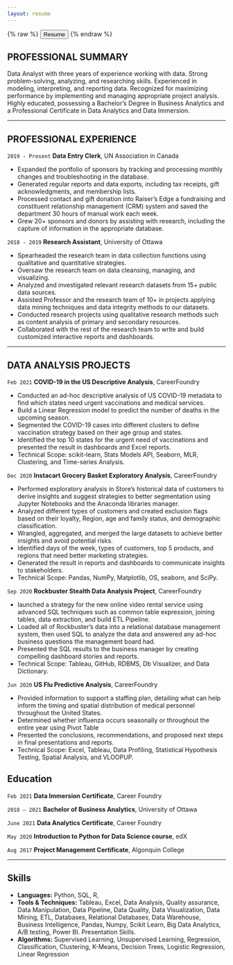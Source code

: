 ```yaml
---
layout: resume
---
```




{% raw %}
<button onclick="window.open('/images/Morwarid_Najafizada_Resume.pdf')">Resume</button>
{% endraw %}



## PROFESSIONAL SUMMARY

Data Analyst with three years of experience working with data. Strong problem-solving, analyzing, and researching skills. Experienced in modeling, interpreting, and reporting data. Recognized for maximizing performance by implementing and managing appropriate project analysis. Highly educated, possessing a Bachelor’s Degree in Business Analytics and a Professional Certificate in Data Analytics and Data Immersion.

----------

## PROFESSIONAL EXPERIENCE

`2019 - Present`
__Data Entry Clerk__, UN Association in Canada 

- Expanded the portfolio of sponsors by tracking and processing monthly changes and troubleshooting in the database.
- Generated regular reports and data exports, including tax receipts, gift acknowledgments, and membership lists.
- Processed contact and gift donation into Raiser’s Edge a fundraising and constituent relationship management (CRM) system and saved the department 30 hours of manual work each week.
- Grew 20+ sponsors and donors by assisting with research, including the capture of information in the appropriate database.

`2018 - 2019`
__Research Assistant__, University of Ottawa 

- Spearheaded the research team in data collection functions using qualitative and quantitative strategies.
- Oversaw the research team on data cleansing, managing, and visualizing.
- Analyzed and investigated relevant research datasets from 15+ public data sources.
- Assisted Professor and the research team of 10+ in projects applying data mining techniques and data integrity methods to our datasets.
- Conducted research projects using qualitative research methods such as content analysis of primary and secondary resources.
- Collaborated with the rest of the research team to write and build customized interactive reports and dashboards.


------------
## DATA ANALYSIS PROJECTS

`Feb 2021`
__COVID-19 in the US Descriptive Analysis__, CareerFoundry

- Conducted an ad-hoc descriptive analysis of US COVID-19 metadata to find which states need urgent vaccinations and medical services.
- Build a Linear Regression model to predict the number of deaths in the upcoming season.
- Segmented the COVID-19 cases into different clusters to define vaccination strategy based on their age group and states.
- Identified the top 10 states for the urgent need of vaccinations and presented the result in dashboards and Excel reports.
- Technical Scope: scikit-learn, Stats Models API, Seaborn, MLR, Clustering, and Time-series Analysis.

`Dec 2020`
__Instacart Grocery Basket Exploratory Analysis__, CareerFoundry

- Performed exploratory analysis in Store’s historical data of customers to derive insights and suggest strategies to better segmentation using Jupyter Notebooks and the Anaconda libraries manager.
- Analyzed different types of customers and created exclusion flags based on their loyalty, Region, age and family status, and demographic classification.
- Wrangled, aggregated, and merged the large datasets to achieve better insights and avoid potential risks.
- Identified days of the week, types of customers, top 5 products, and regions that need better marketing strategies.
- Generated the result in reports and dashboards to communicate insights to stakeholders.
- Technical Scope: Pandas, NumPy, Matplotlib, OS, seaborn, and SciPy.


`Sep 2020`
__Rockbuster Stealth Data Analysis Project__, CareerFoundry

- launched a strategy for the new online video rental service using advanced SQL techniques such as common table expression, joining tables, data extraction, and build ETL Pipeline.
- Loaded all of Rockbuster’s data into a relational database management system, then used SQL to analyze the data and
answered any ad-hoc business questions the management board had.
- Presented the SQL results to the business manager by creating compelling dashboard stories and reports.
- Technical Scope: Tableau, GitHub, RDBMS, Db Visualizer, and Data Dictionary.

`Jun 2020`
__US Flu Predictive Analysis__, CareerFoundry

- Provided information to support a staffing plan, detailing what can help inform the timing and spatial distribution of medical
personnel throughout the United States.
- Determined whether influenza occurs seasonally or throughout the entire year using Pivot Table
- Presented the conclusions, recommendations, and proposed next steps in final presentations and reports.
- Technical Scope: Excel, Tableau, Data Profiling, Statistical Hypothesis Testing, Spatial Analysis, and VLOOPUP.


## Education

`Feb 2021`
__Data Immersion Certificate__, Career Foundry

`2018 – 2021`
__Bachelor of Business Analytics__, University of Ottawa

`June 2021`
__Data Analytics Certificate__, Career Foundry

`May 2020`
__Introduction to Python for Data Science course__, edX

`Aug 2017`
__Project Management Certificate__, Algonquin College

-------------

## Skills

- __Languages:__ Python, SQL, R,
- __Tools & Techniques:__ Tableau, Excel, Data Analysis, Quality assurance, Data Manipulation, Data Pipeline, Data Quality, Data Visualization, Data Mining, ETL, Databases, Relational Databases, Data Warehouse, Business Intelligence, Pandas, Numpy, Scikit Learn, Big Data Analytics, A/B testing, Power BI. Presentation Skills.
- __Algorithms:__ Supervised Learning, Unsupervised Learning, Regression, Classification, Clustering, K-Means, Decision Trees, Logistic Regression, Linear Regression

